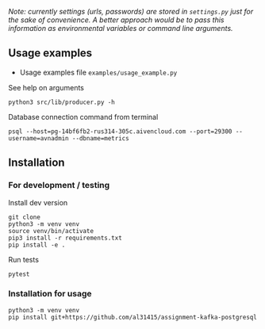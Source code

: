 
_Note: currently settings (urls, passwords) are stored in `settings.py` just for the sake of convenience.
 A better approach would be to pass this information as environmental variables or command line arguments._

## Usage examples 

- Usage examples file `examples/usage_example.py`

See help on arguments

```
python3 src/lib/producer.py -h  
```

Database connection command from terminal

```
psql --host=pg-14bf6fb2-rus314-305c.aivencloud.com --port=29300 --username=avnadmin --dbname=metrics
```

## Installation

### For development / testing

Install dev version

```
git clone
python3 -m venv venv
source venv/bin/activate
pip3 install -r requirements.txt
pip install -e .
```

Run tests

```
pytest
```

### Installation for usage

```
python3 -m venv venv
pip install git+https://github.com/al31415/assignment-kafka-postgresql
```